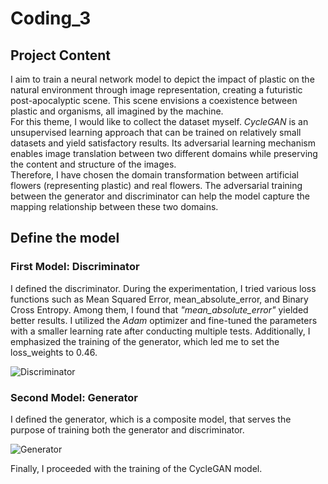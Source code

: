 # Coding_3
## Project Content 
I aim to train a neural network model to depict the impact of plastic on the natural environment through image representation, creating a futuristic post-apocalyptic scene. This scene envisions a coexistence between plastic and organisms, all imagined by the machine.  
For this theme, I would like to collect the dataset myself. _CycleGAN_ is an unsupervised learning approach that can be trained on relatively small datasets and yield satisfactory results. Its adversarial learning mechanism enables image translation between two different domains while preserving the content and structure of the images.  
Therefore, I have chosen the domain transformation between artificial flowers (representing plastic) and real flowers. The adversarial training between the generator and discriminator can help the model capture the mapping relationship between these two domains.  

## Define the model  
### First Model: Discriminator  
I defined the discriminator. During the experimentation, I tried various loss functions such as Mean Squared Error, mean_absolute_error, and Binary Cross Entropy. Among them, I found that _"mean_absolute_error"_ yielded better results.
I utilized the _Adam_ optimizer and fine-tuned the parameters with a smaller learning rate after conducting multiple tests. Additionally, I emphasized the training of the generator, which led me to set the loss_weights to 0.46.  

![Discriminator](https://github.com/YirenWA/Coding_3/assets/119879041/ce3dfe4e-90de-41c4-b4b4-695a0a8ba40d)  

### Second Model: Generator  
I defined the generator, which is a composite model, that serves the purpose of training both the generator and discriminator.  

![Generator](https://github.com/YirenWA/Coding_3/assets/119879041/f14dae33-7290-4984-9cd6-520f8d1b59b8)

Finally, I proceeded with the training of the CycleGAN model.
